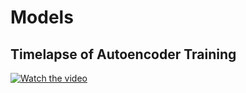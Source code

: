 # Models

## Timelapse of Autoencoder Training

[![Watch the video](https://raw.githubusercontent.com/nait400/ML-6d-sugra-landscape/main/gram-ae_all-models.png)](https://raw.githubusercontent.com/nait400/ML-6d-sugra-landscape/main/autoencoder-training_1274-updates.mp4)
